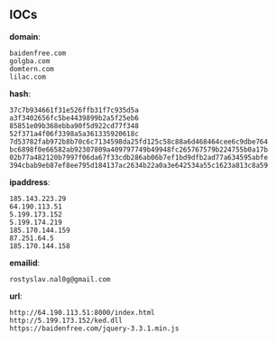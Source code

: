 
## IOCs

__domain__:

```text
baidenfree.com
golgba.com
domtern.com
lilac.com
```
__hash__:

```text
37c7b934661f31e526ffb31f7c935d5a
a3f3402656fc5be4439899b2a5f25eb6
85851e09b368ebba90f5d922cd77f348
52f371a4f06f3398a5a361335920618c
7d53782fab972b8b70c6c7134598da25fd125c58c88a6d468464cee6c9dbe764
bc6898f0e66582ab92307809a409797749b49948fc265767579b224755b0a17b
02b77a482120b7997f06da67f33cdb286ab06b7ef1bd9dfb2ad77a634595abfe
394cbab9eb87ef8ee795d184137ac2634b22a0a3e642534a55c1623a813c8a59
```
__ipaddress__:

```text
185.143.223.29
64.190.113.51
5.199.173.152
5.199.174.219
185.170.144.159
87.251.64.5
185.170.144.158
```
__emailid__:

```text
rostyslav.nal0g@gmail.com
```
__url__:

```text
http://64.190.113.51:8000/index.html
http://5.199.173.152/ked.dll
https://baidenfree.com/jquery-3.3.1.min.js
```
